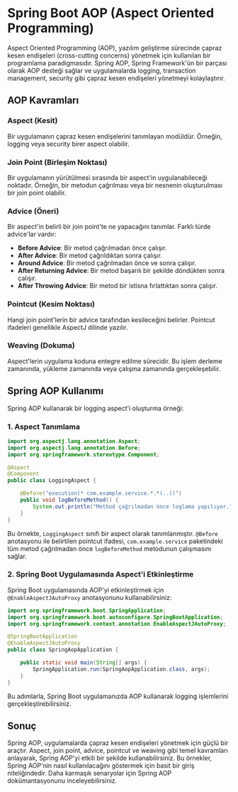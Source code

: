 # Spring Boot AOP (Aspect Oriented Programming)

Aspect Oriented Programming (AOP), yazılım geliştirme sürecinde çapraz kesen endişeleri (cross-cutting concerns) yönetmek için kullanılan bir programlama paradigmasıdır. Spring AOP, Spring Framework'ün bir parçası olarak AOP desteği sağlar ve uygulamalarda logging, transaction management, security gibi çapraz kesen endişeleri yönetmeyi kolaylaştırır.

## AOP Kavramları

### Aspect (Kesit)
Bir uygulamanın çapraz kesen endişelerini tanımlayan modüldür. Örneğin, logging veya security birer aspect olabilir.

### Join Point (Birleşim Noktası)
Bir uygulamanın yürütülmesi sırasında bir aspect'in uygulanabileceği noktadır. Örneğin, bir metodun çağrılması veya bir nesnenin oluşturulması bir join point olabilir.

### Advice (Öneri)
Bir aspect'in belirli bir join point'te ne yapacağını tanımlar. Farklı türde advice'lar vardır:
- **Before Advice**: Bir metod çağrılmadan önce çalışır.
- **After Advice**: Bir metod çağrıldıktan sonra çalışır.
- **Around Advice**: Bir metod çağrılmadan önce ve sonra çalışır.
- **After Returning Advice**: Bir metod başarılı bir şekilde döndükten sonra çalışır.
- **After Throwing Advice**: Bir metod bir istisna fırlattıktan sonra çalışır.

### Pointcut (Kesim Noktası)
Hangi join point'lerin bir advice tarafından kesileceğini belirler. Pointcut ifadeleri genellikle AspectJ dilinde yazılır.

### Weaving (Dokuma)
Aspect'lerin uygulama koduna entegre edilme sürecidir. Bu işlem derleme zamanında, yükleme zamanında veya çalışma zamanında gerçekleşebilir.

## Spring AOP Kullanımı

Spring AOP kullanarak bir logging aspect'i oluşturma örneği:

### 1. Aspect Tanımlama

```java
import org.aspectj.lang.annotation.Aspect;
import org.aspectj.lang.annotation.Before;
import org.springframework.stereotype.Component;

@Aspect
@Component
public class LoggingAspect {

    @Before("execution(* com.example.service.*.*(..))")
    public void logBeforeMethod() {
        System.out.println("Method çağrılmadan önce loglama yapılıyor.");
    }
}
```

Bu örnekte, `LoggingAspect` sınıfı bir aspect olarak tanımlanmıştır. `@Before` anotasyonu ile belirtilen pointcut ifadesi, `com.example.service` paketindeki tüm metod çağrılmadan önce `logBeforeMethod` metodunun çalışmasını sağlar.

### 2. Spring Boot Uygulamasında Aspect'i Etkinleştirme

Spring Boot uygulamasında AOP'yi etkinleştirmek için `@EnableAspectJAutoProxy` anotasyonunu kullanabilirsiniz:

```java
import org.springframework.boot.SpringApplication;
import org.springframework.boot.autoconfigure.SpringBootApplication;
import org.springframework.context.annotation.EnableAspectJAutoProxy;

@SpringBootApplication
@EnableAspectJAutoProxy
public class SpringAopApplication {

    public static void main(String[] args) {
        SpringApplication.run(SpringAopApplication.class, args);
    }
}
```

Bu adımlarla, Spring Boot uygulamanızda AOP kullanarak logging işlemlerini gerçekleştirebilirsiniz.

## Sonuç

Spring AOP, uygulamalarda çapraz kesen endişeleri yönetmek için güçlü bir araçtır. Aspect, join point, advice, pointcut ve weaving gibi temel kavramları anlayarak, Spring AOP'yi etkili bir şekilde kullanabilirsiniz. Bu örnekler, Spring AOP'nin nasıl kullanılacağını göstermek için basit bir giriş niteliğindedir. Daha karmaşık senaryolar için Spring AOP dokümantasyonunu inceleyebilirsiniz.